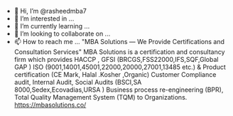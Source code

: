 - 👋 Hi, I’m @rasheedmba7
- 👀 I’m interested in ...
- 🌱 I’m currently learning ...
- 💞️ I’m looking to collaborate on ...
- 📫 How to reach me ...
"MBA Solutions — We Provide Certifications and Consultation Services"
MBA Solutions is a certification and consultancy firm which provides HACCP , GFSI (BRCGS,FSS22000,IFS,SQF,Global GAP ) ISO (9001,14001,45001,22000,20000,27001,13485 etc.) &amp; Product certification (CE Mark, Halal .Kosher ,Organic) Customer Compliance audit, Internal Audit, Social Audits (BSCI,SA 8000,Sedex,Ecovadias,URSA ) Business process re-engineering (BPR), Total Quality Management System (TQM) to Organizations.
https://mbasolutions.co/
<!---
rasheedmba7/rasheedmba7 is a ✨ special ✨ repository because its `README.md` (this file) appears on your GitHub profile.
You can click the Preview link to take a look at your changes.
--->
